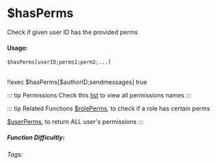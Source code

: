 # $hasPerms
Check if given user ID has the provided perms

#### Usage: 
`$hasPerms[userID;perms1;perm2;...]`

<br/>
<discord-messages>
	<discord-message :bot="false" role-color="#ffcc9a" author="Member">
		!!exec $hasPerms[$authorID;sendmessages]
	</discord-message>
	<discord-message :bot="true" role-color="#0099ff" author="Custom Command" avatar="https://media.discordapp.net/avatars/725721249652670555/781224f90c3b841ba5b40678e032f74a.webp">
        true
	</discord-message>
</discord-messages>

::: tip Permissions
Check this [list](../CodeReferences/ref.permissions_list.md) to view all permissions names
:::

::: tip Related Functions
[$rolePerms](../Role/rolePerms.md), to check if a role has certain perms

[$userPerms](../Member/userPerms.md), to return ALL user's permissions
:::

##### Function Difficultly: <Badge type="warning" text="Medium" vertical="middle" /> 
###### Tags: <Badge type="tip" text="member" vertical="middle" /> <Badge type="tip" text="perms" vertical="middle" /> <Badge type="tip" text="permissions" vertical="middle" /> <Badge type="tip" text="rights" vertical="middle" /> <Badge type="tip" text="hadPerms" vertical="middle" /> 